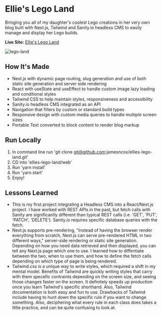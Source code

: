 # Ellie's Lego Land

Bringing you all of my daughter's coolest Lego creations in her very own blog built with Next.js, Tailwind and Sanity.io headless CMS to easily manage and display her Lego builds.

**Live Site:** [Ellie's Lego Land](https://ellies-lego-land.vercel.app/)

![lego-land](https://user-images.githubusercontent.com/47455758/113209489-beb09700-9238-11eb-8a54-d0d66b38bf9c.jpg)

## How It's Made

- Next.js with dynamic page routing, slug generation and use of both static site generation and server side rendering
- React with useState and useEffect to handle custom image lazy loading and conditional styles
- Tailwind CSS to help maintain styles, responsiveness and accessibility
- Sanity.io headless CMS integrated as an API
- Navigation that filters by custom or standard build types
- Responsive design with custom media queries to handle multiple screen sizes
- Portable Text converted to block content to render blog markup

## Run Locally

1. In command line run 'git clone git@github.com:jamesncox/ellies-lego-land.git'
2. CD into 'ellies-lego-land/web'
4. Run 'yarn install'
5. Run 'yarn start'
6. Enjoy!

## Lessons Learned

- This is my first project integrating a Headless CMS into a React/Next.js project. I have worked with REST APIs in the past, but fetch calls with Sanity are significantly different than typical REST calls (i.e. 'GET', 'PUT', 'PATCH', 'DELETE'). Sanity.io requires specific database queries with the fetch.
- Next.js supports pre-rendering, "Instead of having the browser render everything from scratch, Next.js can serve pre-rendered HTML in two different ways," server-side rendering or static site generation. Depending on how you need data retrieved and then displayed, you can tell any Next.js page which one to use. I learned how to diffentiate between the two, when to use them, and how to define the fetch calls depending on which type of page is being rendered.
- Tailwind.css is a unique way to write styles, which required a shift in my mental model. Benefits of Tailwind are quickly writing styles that carry with them specefic contraints depending on the screen size, and seeing those changes faster on the screen. It definitely speeds up production once you learn Tailwind's specific shorthand. Also, Tailwind documentation is both easy and fun to use. Drawbacks of Tailwind include having to hunt down the specific rule if you want to change something. Also, deciphering what every rule in each class does takes a little practice, and can be quite confusing to look at.
